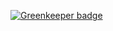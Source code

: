 

[![Greenkeeper badge](https://badges.greenkeeper.io/matzkoh/slack-outgoing-textlint.svg)](https://greenkeeper.io/)